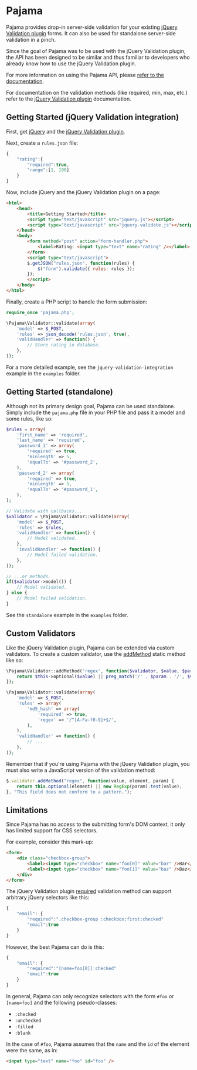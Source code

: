 Pajama
======

Pajama provides drop-in server-side validation for your existing [jQuery Validation plugin](http://bassistance.de/jquery-plugins/jquery-plugin-validation/) forms.
It can also be used for standalone server-side validation in a pinch.

Since the goal of Pajama was to be used with the jQuery Validation plugin, the API has been designed to
be similar and thus familiar to developers who already know how to use the jQuery Validation plugin.

For more information on using the Pajama API, please [refer to the documentation](http://cdmckay.org/pajama/docs/namespaces/Pajama.html).

For documentation on the validation methods (like required, min, max, etc.) refer to the
[jQuery Validation plugin](http://docs.jquery.com/Plugins/Validation#List_of_built-in_Validation_methods) documentation.

## Getting Started (jQuery Validation integration)

First, get [jQuery](http://code.jquery.com/jquery-latest.js) and the [jQuery Validation plugin](http://bassistance.de/jquery-plugins/jquery-plugin-validation/).

Next, create a `rules.json` file:

```javascript
{
    "rating":{
        "required":true,
        "range":[1, 100]
    }
}
```

Now, include jQuery and the jQuery Validation plugin on a page:

```html
<html>
    <head>
        <title>Getting Started</title>
        <script type="text/javascript" src="jquery.js"></script>
        <script type="text/javascript" src="jquery.validate.js"></script>
    </head>
    <body>
        <form method="post" action="form-handler.php">
            <label>Rating: <input type="text" name="rating" /></label>
        </form>
        <script type="text/javascript">
        $.getJSON("rules.json", function(rules) {
            $("form").validate({ rules: rules });
        });
        </script>
    </body>
</html>
```

Finally, create a PHP script to handle the form submission:

```php
require_once 'pajama.php';

\Pajama\Validator::validate(array(
    'model' => $_POST,
    'rules' => json_decode('rules.json', true),
    'validHandler' => function() {
        // Store rating in database.
    },
));
```

For a more detailed example, see the `jquery-validation-integration` example in the `examples` folder.

## Getting Started (standalone)

Although not its primary design goal, Pajama can be used standalone.
Simply include the `pajama.php` file in your PHP file and pass it a model and some rules, like so:

```php
$rules = array(
    'first_name' => 'required',
    'last_name' => 'required',
    'password_1' => array(
        'required' => true,
        'minlength' => 5,
        'equalTo' => '#password_2',
    ),
    'password_2' => array(
        'required' => true,
        'minlength' => 5,
        'equalTo' => '#password_1',
    ),
);

// Validate with callbacks...
$validator = \Pajama\Validator::validate(array(
    'model' => $_POST,
    'rules' => $rules,
    'validHandler' => function() {
        // Model validated.
    },
    'invalidHandler' => function() {
        // Model failed validation.
    },
));

// ...or methods.
if($validator->model()) {
    // Model validated.
} else {
    // Model failed validation.
}
```

See the `standalone` example in the `examples` folder.

## Custom Validators

Like the jQuery Validation plugin, Pajama can be extended via custom validators. To create a custom validator, use the
[addMethod](http://cdmckay.org/pajama/docs/classes/Pajama.Validator.html#method_addMethod) static method like so:

```php
\Pajama\Validator::addMethod('regex', function($validator, $value, $param)) {
    return $this->optional($value) || preg_match('/' . $param . '/', $value);
});

\Pajama\Validator::validate(array(
    'model' => $_POST,
    'rules' => array(
        'md5_hash' => array(
            'required' => true,
            'regex' => '/^[A-Fa-f0-9]+$/',
        ),
    ),
    'validHandler' => function() {
        // ...
    },
));
```

Remember that if you're using Pajama with the jQuery Validation plugin, you must also write a JavaScript version of
the validation method:

```javascript
$.validator.addMethod("regex", function(value, element, param) {
    return this.optional(element) || new RegExp(param).test(value);
}, "This field does not conform to a pattern.");
```

## Limitations

Since Pajama has no access to the submitting form's DOM context, it only has limited support for CSS selectors.

For example, consider this mark-up:

```html
<form>
    <div class="checkbox-group">
        <label><input type="checkbox" name="foo[0]" value="bar" />Bar</label>
        <label><input type="checkbox" name="foo[1]" value="baz" />Baz</label>
    </div>
</form>
```


The jQuery Validation plugin [required](http://docs.jquery.com/Plugins/Validation/Methods/required)
validation method can support arbitrary jQuery selectors like this:

```javascript
{
    "email": {
        "required":".checkbox-group :checkbox:first:checked"
        "email":true
    }
}
```

However, the best Pajama can do is this:

```javascript
{
    "email": {
        "required":"[name=foo[0]]:checked"
        "email":true
    }
}
```

In general, Pajama can only recognize selectors with the form `#foo` or `[name=foo]` and the following pseudo-classes:

* `:checked`
* `:unchecked`
* `:filled`
* `:blank`

In the case of `#foo`, Pajama assumes that the `name` and the `id` of the element were the same, as in:

```html
<input type="text" name="foo" id="foo" />
```
